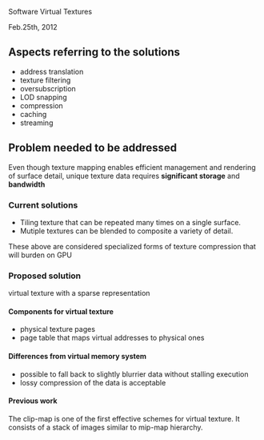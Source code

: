 Software Virtual Textures

Feb.25th, 2012

## Aspects referring to the solutions
- address translation
- texture filtering
- oversubscription
- LOD snapping
- compression
- caching
- streaming

## Problem needed to be addressed
Even though texture mapping enables efficient management and rendering of surface detail,
unique texture data requires **significant storage** and **bandwidth**

### Current solutions
- Tiling texture that can be repeated many times on a single surface.
- Mutiple textures can be blended to composite a variety of detail.

These above are considered specialized forms of texture compression that will burden on
GPU

### Proposed solution
virtual texture with a sparse representation

#### Components for virtual texture
- physical texture pages
- page table that maps virtual addresses to physical ones

#### Differences from virtual memory system
- possible to fall back to slightly blurrier data without stalling execution
- lossy compression of the data is acceptable

#### Previous work
The clip-map is one of the first effective schemes for virtual texture. It consists of a
stack of images similar to mip-map hierarchy.



